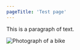 ```yaml
---
pageTitle: 'Test page'
---
```


This is a paragraph of text.

![Photograph of a bike](/images/bike.jpeg)
